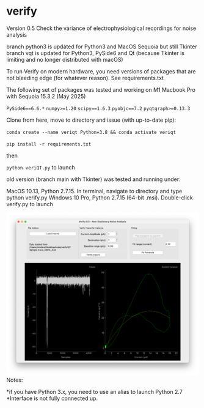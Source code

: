 # verify

Version 0.5
Check the variance of electrophysiological recordings for noise analysis

branch python3 is updated for Python3 and MacOS Sequoia but still Tkinter
branch vqt is updated for Python3, PySide6 and Qt (because Tkinter is limiting and no longer distributed with macOS)

To run Verify on modern hardware, you need versions of packages that are not bleeding edge (for whatever reason). See requirements.txt

The following set of packages was tested and working on M1 Macbook Pro with Sequoia 15.3.2  (May 2025)

`PySide6==6.6.*`
`numpy>=1.20`
`scipy==1.6.3`
`pyobjc==7.2`
`pyqtgraph>=0.13.3`

Clone from here, move to directory and issue (with up-to-date pip):

`conda create --name veriqt Python=3.8 && conda activate veriqt`

`pip install -r requirements.txt`

then

`python veriQT.py` 
to launch



old version (branch main with Tkinter) was tested and running under:

  MacOS 10.13, Python 2.7.15. In terminal, navigate to directory and type python verify.py
  Windows 10 Pro, Python 2.7.15 (64-bit .msi). Double-click verify.py to launch
  
![ScreenShot](/screenshots/veriQt.png) 
Notes: 

*if you have Python 3.x, you need to use an alias to launch Python 2.7
*Interface is not fully connected up. 
